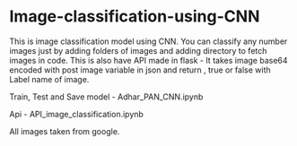 # Image-classification-using-CNN
This is image classification model using CNN.
You can classify any number images just by adding folders of images and adding directory to fetch images in code.
This is also have API made in flask - It takes image base64 encoded with post image variable in json and return , true or false with Label name of image.

Train, Test and Save model - Adhar_PAN_CNN.ipynb

Api - API_image_classification.ipynb



All images taken from google.

